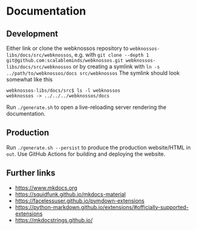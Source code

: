 # Documentation

## Development
Either link or clone the webknossos repository to `webknossos-libs/docs/src/webknossos`, e.g. with `git clone --depth 1 git@github.com:scalableminds/webknossos.git webknossos-libs/docs/src/webknossos` or by creating a symlink with `ln -s ../path/to/webknossos/docs src/webknossos`
The symlink should look somewhat like this 
```
webknossos-libs/docs/src$ ls -l webknossos
webknossos -> ../../../webknossos/docs
```
Run `./generate.sh` to open a live-reloading server rendering the documentation.

## Production

Run `./generate.sh --persist` to produce the production website/HTML in `out`. Use GitHub Actions for building and deploying the website.


## Further links

* https://www.mkdocs.org
* https://squidfunk.github.io/mkdocs-material
* https://facelessuser.github.io/pymdown-extensions
* https://python-markdown.github.io/extensions/#officially-supported-extensions
* https://mkdocstrings.github.io/
